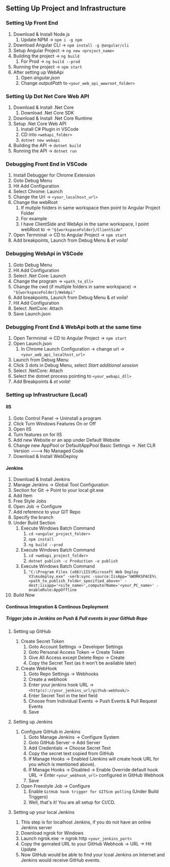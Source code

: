 ## Setting Up Project and Infrastructure

### Setting Up Front End

1. Download & Install Node.js
   1. Update NPM -> `npm i -g npm`
1. Download Angular CLI -> `npm install -g @angular/cli`
1. Setup Angular Project -> `ng new <project_name>`
1. Building the project -> `ng build`
   1. For Prod -> `ng build --prod`
1. Running the project -> `npm start`
1. After setting up WebApi
   1. Open _angular.json_
   1. Change _outputPath_ to `<your_web_api_wwwroot_folder>`

### Setting Up Dot Net Core Web API

1. Download & Install .Net Core
   1. Download .Net Core SDK
2. Download & Install .Net Core Runtime
3. Setup .Net Core Web API
   1. Install C# Plugin in VSCode
   2. CD into `<webapi_folder>`
   3. `dotnet new webapi`
4. Building the API -> `dotnet build`
5. Running the API -> `dotnet run`

### Debugging Front End in VSCode

1. Install Debugger for Chrome Extension
2. Goto Debug Menu
3. Hit Add Configuration
4. Select Chrome: Launch
5. Change the Url -> `<your_localhost_url>`
6. Change the webRoot
   1. If mutiple folders in same workspace then point to Angular Project Folder
   2. For example
   3. I have ClientSide and WebApi in the same workspace, I point webRoot to -> `"${workspaceFolder}/ClientSide"`
7. Open Termninal -> CD to Angular Project -> `npm start`
8. Add breakpoints, Launch from Debug Menu & _et voila!_

### Debugging WebApi in VSCode

1. Goto Debug Menu
2. Hit Add Configuration
3. Select .Net Core: Launch
4. Change the program -> `<path_to_dll>`
5. Change the cwd (if multiple folders in same workspace) -> `"${workspaceFolder}/WebApi"`
6. Add breakpoints, Launch from Debug Menu & _et voila!_
7. Hit Add Configuration
8. Select .NetCore: Attach
9. Save Launch.json

### Debugging Front End & WebApi both at the same time

1. Open Termninal -> CD to Angular Project -> `npm start`
2. Open Launch.json
   1. In Chrome Launch Configuration -> change url -> `<your_web_api_localhost_url>`
3. Launch from Debug Menu
4. Click 3 dots in Debug Menu, select _Start additional session_
5. Select .NetCore: Attach
6. Select the dotnet process pointing to `<your_webapi_dll>`
7. Add Breakpoints & _et voila!_

### Setting up Infrastructure (Local)

#### IIS

1. Goto Control Panel -> Uninstall a program
2. Click Turn Windows Features On or Off
3. Open IIS
4. Turn features on for IIS
5. Add new Website or an app under Default Website
6. Change new AppPool or DefaultAppPool Basic Settings -> .Net CLR Version ---> No Managed Code
7. Download & Install WebDeploy

#### Jenkins

1. Download & Install Jenkins
2. Manage Jenkins -> Global Tool Configuration
3. Section for Git -> Point to your local git.exe
4. Add Item
5. Free Style Jobs
6. Open Job -> Configure
7. Add reference to your GIT Repo
8. Specify the branch
9. Under Build Section
   1. Execute Windows Batch Command
      1. `cd <angular_project_folder>`
      2. `npm install`
      3. `ng build --prod`
   2. Execute Windows Batch Command
      1. `cd <webapi_project_folder>`
      2. `dotnet publish -c Production -o publish`
   3. Execute Windows Batch Command
      1. `"C:\Program Files (x86)\IIS\Microsoft Web Deploy V3\msdeploy.exe" -verb:sync -source:IisApp='%WORKSPACE%\<path_to_publish_folder_specified_above>' -dest:iisapp='<site_name>',computerName='<your_PC_name>' -enableRule:AppOffline`
10. Build Now

#### Continous Integration & Continous Deployment

##### Trigger jobs in Jenkins on Push & Pull events in your GitHub Repo

1. Setting up GitHub

   1. Create Secret Token
      1. Goto Account Settings -> Developer Settings
      2. Goto Personal Access Token -> Create Token
      3. Give All Access except Delete Repo -> Create
      4. Copy the Secret Text (as it won't be available later)
   2. Create WebHook
      1. Goto Repo Settings -> Webhooks
      2. Create a webhook
      3. Enter your jenkins hook URL -> `<http(s)://your_jenkins_url/github-webhook/>`
      4. Enter Secret Text in the text field
      5. Choose from Individual Events -> Push Events & Pull Request Events
      6. Save

2. Setting up Jenkins

   1. Configure GitHub in Jenkins
      1. Goto Manage Jenkins -> Configure System
      2. Goto GitHub Server -> Add Server
      3. Add Credentials -> Choose Secret Text
      4. Copy the secret text copied from GitHub
      5. If Manage Hooks -> Enabled (Jenkins will create hook URL for you which is mentioned above).
      6. If Manage Hooks -> Disabled -> Enable Override default hook URL -> Enter `<your_webhook_url>` configured in GitHub Webhook
      7. Save
   2. Open Freestyle Job -> Configure
      1. Enable `GitHub hook trigger for GITScm polling` (Under Build Triggers)
      2. Well, that's it! You are all setup for CI/CD.

3. Setting up your local Jenkins

   1. This step is for localhost Jenkins, if you do not have an online Jenkins server
   2. Download ngrok for Windows
   3. Launch ngrok.exe -> ngrok http `<your_jenkins_port>`
   4. Copy the genrated URL to your GitHub Webhook -> URL -> Hit Update
   5. Now GitHub would be able to find your lcoal Jenkins on Internet and Jenkins would receive GitHub events.
